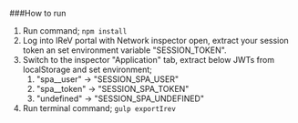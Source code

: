 ###How to run
1. Run command; ```npm install```
2. Log into IReV portal with Network inspector open, extract your session token an set environment variable "SESSION_TOKEN".
3. Switch to the inspector "Application" tab, extract below JWTs from localStorage and set environment;
   1. "spa__user" -> "SESSION_SPA_USER"
   2. "spa__token" -> "SESSION_SPA_TOKEN"
   3. "undefined" -> "SESSION_SPA_UNDEFINED"
4. Run terminal command;
   ```gulp exportIrev```